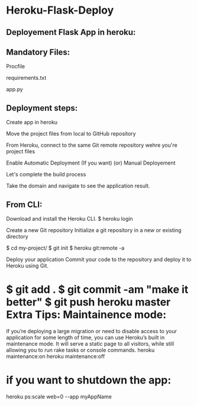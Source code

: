# Heroku-Flask-Deploy
Deployement Flask App in heroku:
-------------------------------

Mandatory Files:
--------------
Procfile

requirements.txt

app.py

Deployment steps:
--------------
Create app in heroku

Move the project files from local to GitHub repository

From Heroku, connect to the same Git remote repository wehre you're project files

Enable Automatic Deployment (If you want) (or) Manual Deployement

Let's complete the build process

Take the domain and navigate to see the application result.

From CLI:
-------
Download and install the Heroku CLI.
$ heroku login

Create a new Git repository
Initialize a git repository in a new or existing directory

$ cd my-project/
$ git init
$ heroku git:remote -a <appname>

Deploy your application
Commit your code to the repository and deploy it to Heroku using Git.

$ git add .
$ git commit -am "make it better"
$ git push heroku master
Extra Tips:
Maintainence mode:
=================
If you’re deploying a large migration or need to disable access to your application for some length of time, you can use Heroku’s built in maintenance mode. It will serve a static page to all visitors, while still allowing you to run rake tasks or console commands.
heroku maintenance:on
heroku maintenance:off

if you want to shutdown the app:
==============================
heroku ps:scale web=0 --app myAppName
